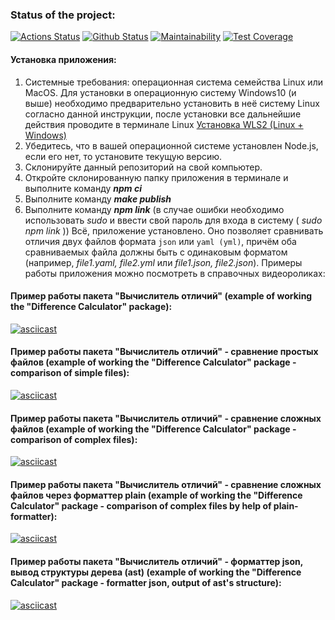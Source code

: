 ### Status of the project:
[![Actions Status](https://github.com/usergitvv/frontend-project-lvl2/workflows/hexlet-check/badge.svg)](https://github.com/usergitvv/frontend-project-lvl2/actions)  [![Github Status](https://github.com/usergitvv/frontend-project-lvl2/workflows/git-hub-check/badge.svg)](https://github.com/usergitvv/frontend-project-lvl2/actions)  [![Maintainability](https://api.codeclimate.com/v1/badges/9e23c8298b71cf6d96ea/maintainability)](https://codeclimate.com/github/usergitvv/frontend-project-lvl2/maintainability)  [![Test Coverage](https://api.codeclimate.com/v1/badges/9e23c8298b71cf6d96ea/test_coverage)](https://codeclimate.com/github/usergitvv/frontend-project-lvl2/test_coverage)

#### Установка приложения:
1. Системные требования: операционная система семейства Linux или MacOS. Для установки в операционную систему Windows10 (и выше) необходимо предварительно установить в неё систему Linux согласно данной инструкции, после установки все дальнейшие действия проводите в терминале Linux [Установка WLS2 (Linux + Windows)](https://docs.microsoft.com/ru-ru/windows/wsl/install)
2. Убедитесь, что в вашей операционной системе установлен Node.js, если его нет, то установите текущую версию.
3. Склонируйте данный репозиторий на свой компьютер.
4. Откройте склонированную папку приложения в терминале и выполните команду ___npm ci___
5. Выполните команду ___make publish___
6. Выполните команду ___npm link___ (в случае ошибки необходимо использовать _sudo_ и ввести свой пароль для входа в систему ( _sudo npm link_ ))
Всё, приложение установлено. Оно позволяет сравнивать отличия двух файлов формата ```json``` или ```yaml (yml)```, причём оба сравниваемых файла должны быть с одинаковым форматом (например, _file1.yaml, file2.yml_ или _file1.json, file2.json_). Примеры работы приложения можно посмотреть в справочных видеороликах:

#### Пример работы пакета "Вычислитель отличий" (example of working the "Difference Calculator" package):
[![asciicast](https://asciinema.org/a/BKLPHoLVD56Gfms2A9CI22dsL.svg)](https://asciinema.org/a/BKLPHoLVD56Gfms2A9CI22dsL)

#### Пример работы пакета "Вычислитель отличий" - сравнение простых файлов (example of working the "Difference Calculator" package - comparison of simple files):
[![asciicast](https://asciinema.org/a/p1horwmqFBdYYfdIrnmY62vqc.svg)](https://asciinema.org/a/p1horwmqFBdYYfdIrnmY62vqc)

#### Пример работы пакета "Вычислитель отличий" - сравнение сложных файлов (example of working the "Difference Calculator" package - comparison of complex files):
[![asciicast](https://asciinema.org/a/ebRTpv1SFn8Vqn8tHlWCINmsw.svg)](https://asciinema.org/a/ebRTpv1SFn8Vqn8tHlWCINmsw)

#### Пример работы пакета "Вычислитель отличий" - сравнение сложных файлов через форматтер plain (example of working the "Difference Calculator" package - comparison of complex files by help of plain-formatter):
[![asciicast](https://asciinema.org/a/Ifj1M4sG7iLx12JVDekuaLE83.svg)](https://asciinema.org/a/Ifj1M4sG7iLx12JVDekuaLE83)

#### Пример работы пакета "Вычислитель отличий" - форматтер json, вывод структуры дерева (ast) (example of working the "Difference Calculator" package - formatter json, output of ast's structure):
[![asciicast](https://asciinema.org/a/V7CzO6luGxW9MJEwEGIfeDzdv.svg)](https://asciinema.org/a/V7CzO6luGxW9MJEwEGIfeDzdv)
